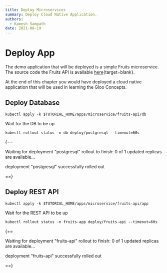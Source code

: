 ```yaml
---
title: Deploy Microservices
summary: Deploy Cloud Native Application.
authors:
  - Kamesh Sampath
date: 2021-08-19
---
```


# Deploy App

The demo application that will be deployed is a simple Fruits microservice. The source code the Fruits API is available [here](https://github.com/kameshsampath/gloo-fruits-api){target=blank}.

At the end of this chapter you would have deployed a cloud native application that will be used in learning the Gloo Concepts.

## Deploy Database

```shell
kubectl apply -k $TUTORIAL_HOME/apps/microservice/fruits-api/db
```

Wait for the DB to be up

```shell
kubectl rollout status -n db deploy/postgresql --timeout=60s
```

{==

Waiting for deployment "postgresql" rollout to finish: 0 of 1 updated replicas are available...

deployment "postgresql" successfully rolled out

==}

## Deploy REST API

```shell
kubectl apply -k $TUTORIAL_HOME/apps/microservice/fruits-api/app
```

Wait for the REST API to be up

```shell
kubectl rollout status -n fruits-app deploy/fruits-api --timeout=60s
```

{==

Waiting for deployment "fruits-api" rollout to finish: 0 of 1 updated replicas are available...

deployment "fruits-api" successfully rolled out

==}
